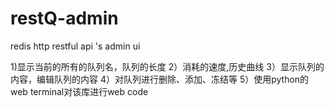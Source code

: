 # restQ-admin
redis http restful api 's admin ui


1)显示当前的所有的队列名，队列的长度
2）消耗的速度,历史曲线
3）显示队列的内容，编辑队列的内容
4）对队列进行删除、添加、冻结等
5）使用python的web terminal对该库进行web code
